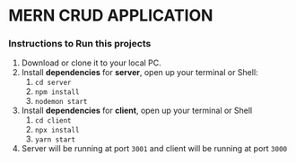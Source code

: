 # MERN CRUD APPLICATION

### Instructions to Run this projects

1. Download or clone it to your local PC.
2. Install <b>dependencies</b> for **server**, open up your terminal or Shell: 
   1. `cd server`
   2. `npm install`
   3. `nodemon start`
3. Install <b>dependencies</b> for __client__, open up your terminal or Shell
   1. `cd client`
   2. `npx install`
   3. `yarn start`
4. Server will be running at port `3001` and client will be running at port `3000`
